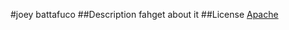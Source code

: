 #joey battafuco
    ##Description
    fahget about it
    ##License
    [Apache](https://camo.githubusercontent.com/6e97fc42cf3a7104864fabeae2596615886e6736/68747470733a2f2f696d672e736869656c64732e696f2f62616467652f6c6963656e73652d4147504c2d626c75652e737667)
    